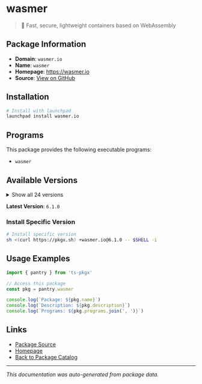 # wasmer

> 🚀 Fast, secure, lightweight containers based on WebAssembly

## Package Information

- **Domain**: `wasmer.io`
- **Name**: `wasmer`
- **Homepage**: https://wasmer.io
- **Source**: [View on GitHub](https://github.com/pkgxdev/pantry/tree/main/projects/wasmer.io/package.yml)

## Installation

```bash
# Install with launchpad
launchpad install wasmer.io
```

## Programs

This package provides the following executable programs:

- `wasmer`

## Available Versions

<details>
<summary>Show all 24 versions</summary>

- `6.1.0`, `6.0.1`, `6.0.0`, `5.0.4`, `5.0.3`
- `5.0.2`, `5.0.1`, `5.0.0`, `4.4.0`, `4.3.7`
- `4.3.6`, `4.3.5`, `4.3.4`, `4.3.3`, `4.3.2`
- `4.3.1`, `4.3.0`, `4.2.8`, `4.2.7`, `4.2.6`
- `4.2.5`, `4.2.4`, `4.2.3`, `4.2.2`

</details>

**Latest Version**: `6.1.0`

### Install Specific Version

```bash
# Install specific version
sh <(curl https://pkgx.sh) +wasmer.io@6.1.0 -- $SHELL -i
```

## Usage Examples

```typescript
import { pantry } from 'ts-pkgx'

// Access this package
const pkg = pantry.wasmer

console.log(`Package: ${pkg.name}`)
console.log(`Description: ${pkg.description}`)
console.log(`Programs: ${pkg.programs.join(', ')}`)
```

## Links

- [Package Source](https://github.com/pkgxdev/pantry/tree/main/projects/wasmer.io/package.yml)
- [Homepage](https://wasmer.io)
- [Back to Package Catalog](../../package-catalog.md)

---

*This documentation was auto-generated from package data.*
